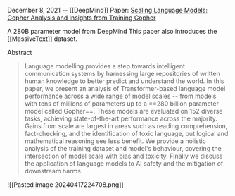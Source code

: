 December 8, 2021 -- [[DeepMind]]
Paper: [Scaling Language Models: Gopher Analysis and Insights from Training Gopher](https://arxiv.org/abs/2112.11446)

A 280B parameter model from DeepMind
This paper also introduces the [[MassiveText]] dataset.

Abstract
> Language modelling provides a step towards intelligent communication systems by harnessing large repositories of written human knowledge to better predict and understand the world. In this paper, we present an analysis of Transformer-based language model performance across a wide range of model scales -- from models with tens of millions of parameters up to a ==280 billion parameter model called Gopher==. These models are evaluated on 152 diverse tasks, achieving state-of-the-art performance across the majority. Gains from scale are largest in areas such as reading comprehension, fact-checking, and the identification of toxic language, but logical and mathematical reasoning see less benefit. We provide a holistic analysis of the training dataset and model's behaviour, covering the intersection of model scale with bias and toxicity. Finally we discuss the application of language models to AI safety and the mitigation of downstream harms.




![[Pasted image 20240417224708.png]]